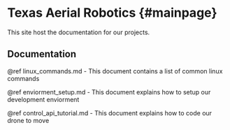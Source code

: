 # Texas Aerial Robotics {#mainpage}
This site host the documentation for our projects.

## Documentation

@ref linux_commands.md - This document contains a list of common linux commands  

@ref enviorment_setup.md - This document explains how to setup our development enviorment

@ref control_api_tutorial.md - This document explains how to code our drone to move


